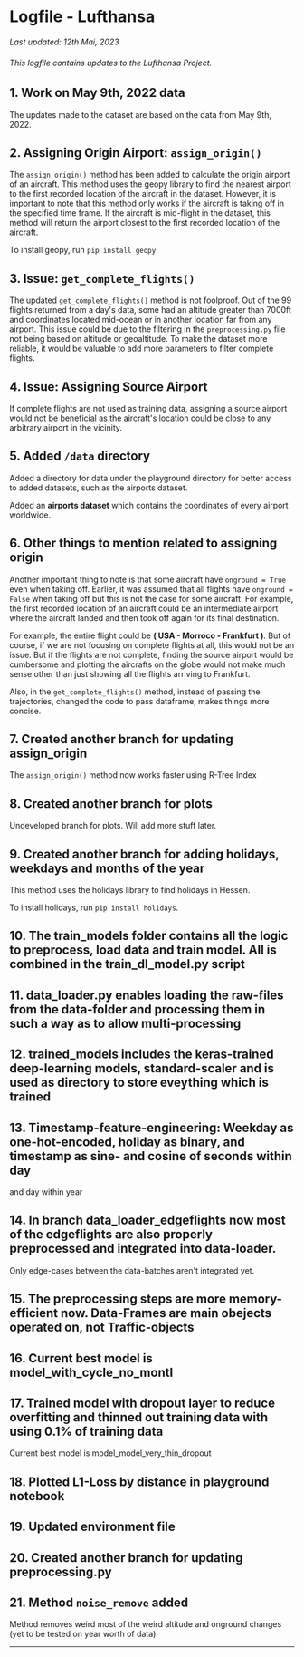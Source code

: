 # Logfile - Lufthansa

*Last updated: 12th Mai, 2023*

###### This logfile contains updates to the Lufthansa Project.

## 1. Work on May 9th, 2022 data
The updates made to the dataset are based on the data from May 9th, 2022.

## 2. Assigning Origin Airport: `assign_origin()`
The `assign_origin()` method has been added to calculate the origin airport of an aircraft. This method uses the geopy library to find the nearest airport to the first recorded location of the aircraft in the dataset. However, it is important to note that this method only works if the aircraft is taking off in the specified time frame. If the aircraft is mid-flight in the dataset, this method will return the airport closest to the first recorded location of the aircraft.

To install geopy, run `pip install geopy`.

## 3. Issue: `get_complete_flights()`
The updated `get_complete_flights()` method is not foolproof. Out of the 99 flights returned from a day's data, some had an altitude greater than 7000ft and coordinates located mid-ocean or in another location far from any airport. This issue could be due to the filtering in the `preprocessing.py` file not being based on altitude or geoaltitude. To make the dataset more reliable, it would be valuable to add more parameters to filter complete flights.

## 4. Issue: Assigning Source Airport
If complete flights are not used as training data, assigning a source airport would not be beneficial as the aircraft's location could be close to any arbitrary airport in the vicinity.

## 5. Added `/data` directory 
Added a directory for data under the playground directory for better access to added datasets, such as the airports dataset.

Added an **airports dataset** which contains the coordinates of every airport worldwide.

## 6. Other things to mention related to assigning origin
Another important thing to note is that some aircraft have `onground = True` even when taking off. Earlier, it was assumed that all flights have `onground = False` when taking off but this is not the case for some aircraft. For example, the first recorded location of an aircraft could be an intermediate airport where the aircraft landed and then took off again for its final destination. 

For example, the entire flight could be **( USA - Morroco - Frankfurt )**.  But of course, if we are not focusing on complete flights at all, this would not be an issue. But if the flights are not complete, finding the source airport would be cumbersome and plotting the aircrafts on the globe would not make much sense other than just showing all the flights arriving to Frankfurt.   

Also, in the `get_complete_flights()` method, instead of passing the trajectories, changed the code to pass dataframe, makes things more concise. 

## 7. Created another branch for updating assign_origin
The ``assign_origin()`` method now works faster using R-Tree Index

## 8. Created another branch for plots
Undeveloped branch for plots. Will add more stuff later.

## 9. Created another branch for adding holidays, weekdays and months of the year
This method uses the holidays library to find holidays in Hessen.

To install holidays, run `pip install holidays`.

## 10. The train_models folder contains all the logic to preprocess, load data and train model. All is combined in the train_dl_model.py script

## 11. data_loader.py enables loading the raw-files from the data-folder and processing them in such a way as to allow multi-processing

## 12. trained_models includes the keras-trained deep-learning models, standard-scaler and is used as directory to store eveything which is trained

## 13. Timestamp-feature-engineering: Weekday as one-hot-encoded, holiday as binary, and timestamp as sine- and cosine of seconds within day
and day within year 

## 14. In branch data_loader_edgeflights now most of the edgeflights are also properly preprocessed and integrated into data-loader. 
Only edge-cases between the data-batches aren't integrated yet.

## 15. The preprocessing steps are more memory-efficient now. Data-Frames are main obejects operated on, not Traffic-objects

## 16. Current best model is model_with_cycle_no_montl

## 17. Trained model with dropout layer to reduce overfitting and thinned out training data with using 0.1% of training data
Current best model is model_model_very_thin_dropout

## 18. Plotted L1-Loss by distance in playground notebook

## 19. Updated environment file

## 20. Created another branch for updating preprocessing.py

## 21. Method ``noise_remove`` added
Method removes weird most of the weird altitude and onground changes (yet to be tested on year worth of data)

---

